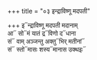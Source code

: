 +++
title = "०३ इन्द्राविष्णू मदपती"

+++
इ᳓न्द्राविष्णू मदपती मदानाम्  
आ᳓ सो᳓मं यातं द्र᳓विणो द᳓धाना  
सं᳓ वाम् अञ्जन्तु अक्तु᳓भिर् मतीनां᳓  
सं᳓ स्तो᳓मासः शस्य᳓मानास उक्थइः᳓